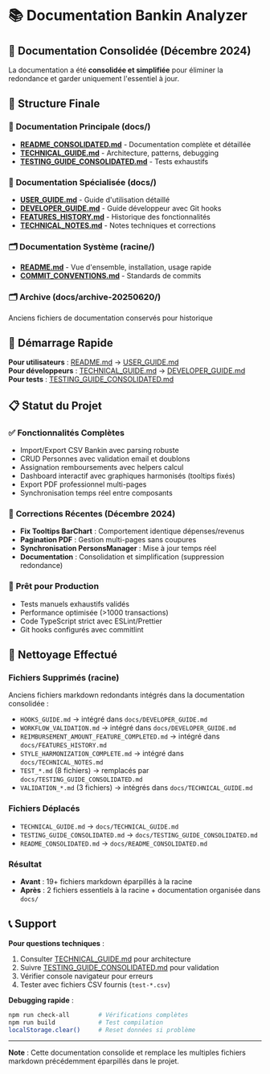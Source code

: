 # 📚 Documentation Bankin Analyzer

## 🎯 Documentation Consolidée (Décembre 2024)

La documentation a été **consolidée et simplifiée** pour éliminer la redondance et garder uniquement
l'essentiel à jour.

## 📂 Structure Finale

### 📄 **Documentation Principale (docs/)**

- **[README_CONSOLIDATED.md](./README_CONSOLIDATED.md)** - Documentation complète et détaillée
- **[TECHNICAL_GUIDE.md](./TECHNICAL_GUIDE.md)** - Architecture, patterns, debugging
- **[TESTING_GUIDE_CONSOLIDATED.md](./TESTING_GUIDE_CONSOLIDATED.md)** - Tests exhaustifs

### 📁 **Documentation Spécialisée (docs/)**

- **[USER_GUIDE.md](./USER_GUIDE.md)** - Guide d'utilisation détaillé
- **[DEVELOPER_GUIDE.md](./DEVELOPER_GUIDE.md)** - Guide développeur avec Git hooks
- **[FEATURES_HISTORY.md](./FEATURES_HISTORY.md)** - Historique des fonctionnalités
- **[TECHNICAL_NOTES.md](./TECHNICAL_NOTES.md)** - Notes techniques et corrections

### 🗂️ **Documentation Système (racine/)**

- **[README.md](../README.md)** - Vue d'ensemble, installation, usage rapide
- **[COMMIT_CONVENTIONS.md](../COMMIT_CONVENTIONS.md)** - Standards de commits

### 🗂️ **Archive (docs/archive-20250620/)**

Anciens fichiers de documentation conservés pour historique

## 🚀 Démarrage Rapide

**Pour utilisateurs** : [README.md](../README.md) → [USER_GUIDE.md](./USER_GUIDE.md)  
**Pour développeurs** : [TECHNICAL_GUIDE.md](./TECHNICAL_GUIDE.md) →
[DEVELOPER_GUIDE.md](./DEVELOPER_GUIDE.md)  
**Pour tests** : [TESTING_GUIDE_CONSOLIDATED.md](./TESTING_GUIDE_CONSOLIDATED.md)

## 📋 Statut du Projet

### ✅ **Fonctionnalités Complètes**

- Import/Export CSV Bankin avec parsing robuste
- CRUD Personnes avec validation email et doublons
- Assignation remboursements avec helpers calcul
- Dashboard interactif avec graphiques harmonisés (tooltips fixés)
- Export PDF professionnel multi-pages
- Synchronisation temps réel entre composants

### 🔧 **Corrections Récentes (Décembre 2024)**

- **Fix Tooltips BarChart** : Comportement identique dépenses/revenus
- **Pagination PDF** : Gestion multi-pages sans coupures
- **Synchronisation PersonsManager** : Mise à jour temps réel
- **Documentation** : Consolidation et simplification (suppression redondance)

### 🎯 **Prêt pour Production**

- Tests manuels exhaustifs validés
- Performance optimisée (>1000 transactions)
- Code TypeScript strict avec ESLint/Prettier
- Git hooks configurés avec commitlint

## 🧹 Nettoyage Effectué

### **Fichiers Supprimés (racine)**

Anciens fichiers markdown redondants intégrés dans la documentation consolidée :

- `HOOKS_GUIDE.md` → intégré dans `docs/DEVELOPER_GUIDE.md`
- `WORKFLOW_VALIDATION.md` → intégré dans `docs/DEVELOPER_GUIDE.md`
- `REIMBURSEMENT_AMOUNT_FEATURE_COMPLETED.md` → intégré dans `docs/FEATURES_HISTORY.md`
- `STYLE_HARMONIZATION_COMPLETE.md` → intégré dans `docs/TECHNICAL_NOTES.md`
- `TEST_*.md` (8 fichiers) → remplacés par `docs/TESTING_GUIDE_CONSOLIDATED.md`
- `VALIDATION_*.md` (3 fichiers) → intégrés dans `docs/TECHNICAL_GUIDE.md`

### **Fichiers Déplacés**

- `TECHNICAL_GUIDE.md` → `docs/TECHNICAL_GUIDE.md`
- `TESTING_GUIDE_CONSOLIDATED.md` → `docs/TESTING_GUIDE_CONSOLIDATED.md`
- `README_CONSOLIDATED.md` → `docs/README_CONSOLIDATED.md`

### **Résultat**

- **Avant** : 19+ fichiers markdown éparpillés à la racine
- **Après** : 2 fichiers essentiels à la racine + documentation organisée dans `docs/`

## 📞 Support

**Pour questions techniques** :

1. Consulter [TECHNICAL_GUIDE.md](./TECHNICAL_GUIDE.md) pour architecture
2. Suivre [TESTING_GUIDE_CONSOLIDATED.md](./TESTING_GUIDE_CONSOLIDATED.md) pour validation
3. Vérifier console navigateur pour erreurs
4. Tester avec fichiers CSV fournis (`test-*.csv`)

**Debugging rapide** :

```bash
npm run check-all        # Vérifications complètes
npm run build            # Test compilation
localStorage.clear()     # Reset données si problème
```

---

**Note** : Cette documentation consolide et remplace les multiples fichiers markdown précédemment
éparpillés dans le projet.
